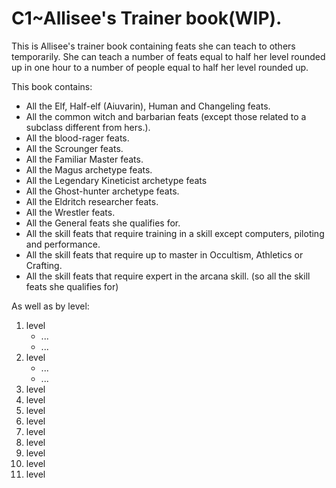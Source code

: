 # C1~Allisee's Trainer book(WIP).

This is Allisee's trainer book containing feats she can teach to others temporarily.
She can teach a number of feats equal to half her level rounded up in one hour to a number of people equal to half her level rounded up.

This book contains:
* All the Elf, Half-elf (Aiuvarin), Human and Changeling feats.
* All the common witch and barbarian feats (except those related to a subclass different from hers.).
* All the blood-rager feats.
* All the Scrounger feats.
* All the Familiar Master feats.
* All the Magus archetype feats.
* All the Legendary Kineticist archetype feats
* All the Ghost-hunter archetype feats.
* All the Eldritch researcher feats.
* All the Wrestler feats.
* All the General feats she qualifies for.
* All the skill feats that require training in a skill except computers, piloting and performance.
* All the skill feats that require up to master in Occultism, Athletics or Crafting.
* All the skill feats that require expert in the arcana skill. (so all the skill feats she qualifies for)

As well as by level:

1. level
   * ...
   * ...
2. level 
   * ...
   * ...
3. level
4. level
5. level
6. level
7. level
8. level
9. level
10. level
11. level